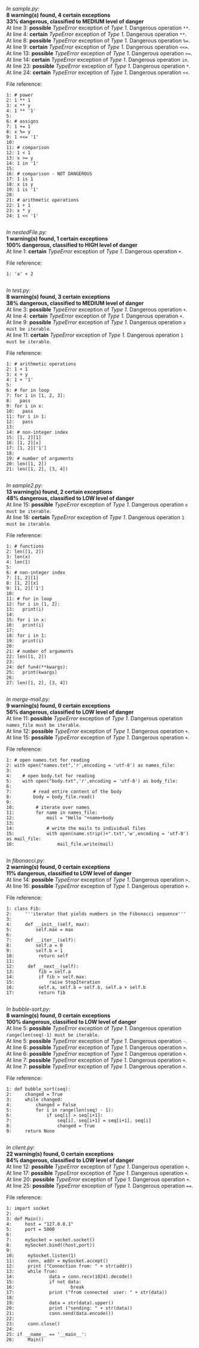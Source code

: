 _In sample.py:_  
**8 warning(s) found, 4 certain exceptions**  
**33% dangerous, classified to MEDIUM level of danger**  
At line 3: **possible** _TypeError_ exception of _Type 1_. Dangerous operation `**`.  
At line 4: **certain** _TypeError_ exception of _Type 1_. Dangerous operation `**`.  
At line 8: **possible** _TypeError_ exception of _Type 1_. Dangerous operation `%=`.  
At line 9: **certain** _TypeError_ exception of _Type 1_. Dangerous operation `<<=`.  
At line 13: **possible** _TypeError_ exception of _Type 1_. Dangerous operation `>=`.  
At line 14: **certain** _TypeError_ exception of _Type 1_. Dangerous operation `in`.  
At line 23: **possible** _TypeError_ exception of _Type 1_. Dangerous operation `*`.  
At line 24: **certain** _TypeError_ exception of _Type 1_. Dangerous operation `<<`.  

File reference:  
```  
1: # power
2: 1 ** 1
3: x ** y
4: 1 ** '1'
5: 
6: # assigns
7: 1 += 1
8: x %= y
9: 1 <<= '1'
10: 
11: # comparison
12: 1 < 1
13: x >= y
14: 1 in '1'
15: 
16: # comparison - NOT DANGEROUS
17: 1 is 1
18: x is y
19: 1 is '1'
20: 
21: # arithmetic operations
22: 1 + 1
23: x * y
24: 1 << '1'
  
```  
_In nestedFile.py:_  
**1 warning(s) found, 1 certain exceptions**  
**100% dangerous, classified to HIGH level of danger**  
At line 1: **certain** _TypeError_ exception of _Type 1_. Dangerous operation `+`.  

File reference:  
```  
1: 'a' + 2
  
```  
_In test.py:_  
**8 warning(s) found, 3 certain exceptions**  
**38% dangerous, classified to MEDIUM level of danger**  
At line 3: **possible** _TypeError_ exception of _Type 1_. Dangerous operation `+`.  
At line 4: **certain** _TypeError_ exception of _Type 1_. Dangerous operation `+`.  
At line 9: **possible** _TypeError_ exception of _Type 1_. Dangerous operation `x must be iterable`.  
At line 11: **certain** _TypeError_ exception of _Type 1_. Dangerous operation `1 must be iterable`.  

File reference:  
```  
1: # arithmetic operations
2: 1 + 1
3: x + y
4: 1 + '1'
5: 
6: # for in loop
7: for i in [1, 2, 3]:
8:   pass
9: for i in x:
10:   pass
11: for i in 1:
12:   pass
13: 
14: # non-integer index
15: [1, 2][1]
16: [1, 2][x]
17: [1, 2]['1']
18: 
19: # number of arguments
20: len([1, 2])
21: len([1, 2], [3, 4])
  
```  
_In sample2.py:_  
**13 warning(s) found, 2 certain exceptions**  
**48% dangerous, classified to LOW level of danger**  
At line 15: **possible** _TypeError_ exception of _Type 1_. Dangerous operation `x must be iterable`.  
At line 18: **certain** _TypeError_ exception of _Type 1_. Dangerous operation `1 must be iterable`.  

File reference:  
```  
1: # functions
2: len([1, 2])
3: len(x)
4: len(1)
5: 
6: # non-integer index
7: [1, 2][1]
8: [1, 2][x]
9: [1, 2]['1']
10: 
11: # for in loop
12: for i in [1, 2]:
13:   print(i)
14: 
15: for i in x:
16:   print(i)
17: 
18: for i in 1:
19:   print(i)
20: 
21: # number of arguments
22: len([1, 2])
23: 
24: def fun4(**kwargs):
25:   print(kwargs)
26: 
27: len([1, 2], [3, 4])
  
```  
_In merge-mail.py:_  
**9 warning(s) found, 0 certain exceptions**  
**56% dangerous, classified to LOW level of danger**  
At line 11: **possible** _TypeError_ exception of _Type 1_. Dangerous operation `names_file must be iterable`.  
At line 12: **possible** _TypeError_ exception of _Type 1_. Dangerous operation `+`.  
At line 15: **possible** _TypeError_ exception of _Type 1_. Dangerous operation `+`.  

File reference:  
```  
1: # open names.txt for reading
2: with open("names.txt",'r',encoding = 'utf-8') as names_file:
3: 
4:    # open body.txt for reading
5:    with open("body.txt",'r',encoding = 'utf-8') as body_file:
6: 
7:        # read entire content of the body
8:        body = body_file.read()
9: 
10:        # iterate over names
11:        for name in names_file:
12:            mail = "Hello "+name+body
13: 
14:            # write the mails to individual files
15:            with open(name.strip()+".txt",'w',encoding = 'utf-8') as mail_file:
16:                mail_file.write(mail)
  
```  
_In fibonacci.py:_  
**2 warning(s) found, 0 certain exceptions**  
**11% dangerous, classified to LOW level of danger**  
At line 14: **possible** _TypeError_ exception of _Type 1_. Dangerous operation `>`.  
At line 16: **possible** _TypeError_ exception of _Type 1_. Dangerous operation `+`.  

File reference:  
```  
1: class Fib:
2:     '''iterator that yields numbers in the Fibonacci sequence'''
3: 
4:     def __init__(self, max):
5:         self.max = max
6: 
7:     def __iter__(self):
8:         self.a = 0
9:         self.b = 1
10:         return self
11: 
12:     def __next__(self):
13:         fib = self.a
14:         if fib > self.max:
15:             raise StopIteration
16:         self.a, self.b = self.b, self.a + self.b
17:         return fib
  
```  
_In bubble-sort.py:_  
**8 warning(s) found, 0 certain exceptions**  
**100% dangerous, classified to LOW level of danger**  
At line 5: **possible** _TypeError_ exception of _Type 1_. Dangerous operation `range(len(seq)-1) must be iterable`.  
At line 5: **possible** _TypeError_ exception of _Type 1_. Dangerous operation `-`.  
At line 6: **possible** _TypeError_ exception of _Type 1_. Dangerous operation `>`.  
At line 6: **possible** _TypeError_ exception of _Type 1_. Dangerous operation `+`.  
At line 7: **possible** _TypeError_ exception of _Type 1_. Dangerous operation `+`.  
At line 7: **possible** _TypeError_ exception of _Type 1_. Dangerous operation `+`.  

File reference:  
```  
1: def bubble_sort(seq):
2:     changed = True
3:     while changed:
4:         changed = False
5:         for i in range(len(seq) - 1):
6:             if seq[i] > seq[i+1]:
7:                 seq[i], seq[i+1] = seq[i+1], seq[i]
8:                 changed = True
9:     return None
  
```  
_In client.py:_  
**22 warning(s) found, 0 certain exceptions**  
**84% dangerous, classified to LOW level of danger**  
At line 12: **possible** _TypeError_ exception of _Type 1_. Dangerous operation `+`.  
At line 17: **possible** _TypeError_ exception of _Type 1_. Dangerous operation `+`.  
At line 20: **possible** _TypeError_ exception of _Type 1_. Dangerous operation `+`.  
At line 25: **possible** _TypeError_ exception of _Type 1_. Dangerous operation `==`.  

File reference:  
```  
1: import socket
2: 
3: def Main():
4:     host = "127.0.0.1"
5:     port = 5000
6: 
7:     mySocket = socket.socket()
8:     mySocket.bind((host,port))
9: 
10:     mySocket.listen(1)
11:     conn, addr = mySocket.accept()
12:     print ("Connection from: " + str(addr))
13:     while True:
14:             data = conn.recv(1024).decode()
15:             if not data:
16:                     break
17:             print ("from connected  user: " + str(data))
18: 
19:             data = str(data).upper()
20:             print ("sending: " + str(data))
21:             conn.send(data.encode())
22: 
23:     conn.close()
24: 
25: if __name__ == '__main__':
26:     Main()
  
```  

